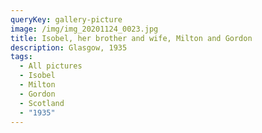 ```yaml
---
queryKey: gallery-picture
image: /img/img_20201124_0023.jpg
title: Isobel, her brother and wife, Milton and Gordon
description: Glasgow, 1935
tags:
  - All pictures
  - Isobel
  - Milton
  - Gordon
  - Scotland
  - "1935"
---
```


